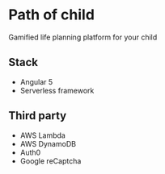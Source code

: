 Path of child
=============

Gamified life planning platform for your child


Stack
-----

- Angular 5
- Serverless framework


Third party
-----------

- AWS Lambda
- AWS DynamoDB
- Auth0
- Google reCaptcha
